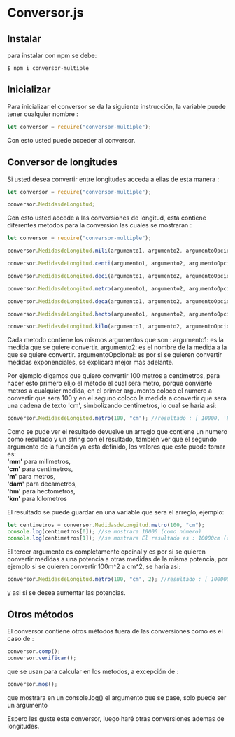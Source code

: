 # Conversor.js

## Instalar

para instalar con npm se debe:

```
$ npm i conversor-multiple
```

## Inicializar

Para inicializar el conversor se da la siguiente instrucción, la variable puede tener cualquier nombre :

```js
let conversor = require("conversor-multiple");
```

Con esto usted puede acceder al conversor.

## Conversor de longitudes

Si usted desea convertir entre longitudes acceda a ellas de esta manera :

```js
let conversor = require("conversor-multiple");

conversor.MedidasdeLongitud;
```

Con esto usted accede a las conversiones de longitud, esta contiene diferentes metodos para la conversión las cuales se mostraran :

```js
let conversor = require("conversor-multiple");

conversor.MedidasdeLongitud.mili(argumento1, argumento2, argumentoOpcional); //convierte milimetro a cualquier medida, incluyendo los mismos milimetros

conversor.MedidasdeLongitud.centi(argumento1, argumento2, argumentoOpcional); //convierte centimetros a cualquier medida, incluyendo los mismos centimetros

conversor.MedidasdeLongitud.deci(argumento1, argumento2, argumentoOpcional); //convierte decimetros a cualquier medida, incluyendo los mismos decimetros

conversor.MedidasdeLongitud.metro(argumento1, argumento2, argumentoOpcional); //convierte metros a cualquier medida, incluyendo los mismos metros

conversor.MedidasdeLongitud.deca(argumento1, argumento2, argumentoOpcional); //convierte decametros a cualquier medida, incluyendo los mismos decametros

conversor.MedidasdeLongitud.hecto(argumento1, argumento2, argumentoOpcional); //convierte hectometros a cualquier medida, incluyendo los mismos hectometros

conversor.MedidasdeLongitud.kilo(argumento1, argumento2, argumentoOpcional); //convierte kilometros a cualquier medida, incluyendo los mismos kilometros
```

Cada metodo contiene los mismos argumentos que son :
argumento1: es la medida que se quiere convertir.
argumento2: es el nombre de la medida a la que se quiere convertir.
argumentoOpcional: es por si se quieren convertir medidas exponenciales, se explicara mejor más adelante.

Por ejemplo digamos que quiero convertir 100 metros a centimetros,
para hacer esto primero elijo el metodo el cual sera metro, porque convierte metros a cualquier medida, en el primer argumento coloco el numero a convertir que sera 100 y en el seguno coloco la medida a convertir que sera una cadena de texto 'cm', simbolizando centimetros, lo cual se haría asi:

```js
conversor.MedidasdeLongitud.metro(100, "cm"); //resultado : [ 10000, 'El resultado es : 10000cm' ]
```

Como se pude ver el resultado devuelve un arreglo que contiene un numero como resultado y un string con el resultado, tambien ver que el segundo argumento de la función ya esta definido, los valores que este puede tomar es:<br>
<strong>'mm'</strong> para milimetros,<br>
<strong>'cm'</strong> para centimetros,<br>
<strong>'m'</strong> para metros,<br>
<strong>'dam'</strong> para decametros,<br>
<strong>'hm'</strong> para hectometros,<br>
<strong>'km'</strong> para kilometros

El resultado se puede guardar en una variable que sera el arreglo, ejemplo:

```js
let centimetros = conversor.MedidasdeLongitud.metro(100, "cm");
console.log(centimetros[0]); //se mostrara 10000 (como número)
console.log(centimetros[1]); //se mostrara El resultado es : 10000cm (como string)
```

El tercer argumento es completamente opcinal y es por si se quieren convertir medidas a una potencia a otras medidas de la misma potencia, por ejemplo si se quieren convertir 100m^2 a cm^2, se haria asi:

```js
conversor.MedidasdeLongitud.metro(100, "cm", 2); //resultado : [ 100000, 'El resultado es : 100000cm^2' ]
```

y asi si se desea aumentar las potencias.

## Otros métodos

El conversor contiene otros métodos fuera de las conversiones como es el caso de :

```js
conversor.comp();
conversor.verificar();
```

que se usan para calcular en los metodos, a excepción de :

```js
conversor.mos();
```

que mostrara en un console.log() el argumento que se pase, solo puede ser un argumento

Espero les guste este conversor, luego haré otras conversiones ademas de longitudes.
